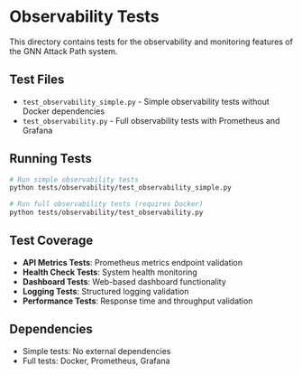 # Observability Tests

This directory contains tests for the observability and monitoring features of the GNN Attack Path system.

## Test Files

- `test_observability_simple.py` - Simple observability tests without Docker dependencies
- `test_observability.py` - Full observability tests with Prometheus and Grafana

## Running Tests

```bash
# Run simple observability tests
python tests/observability/test_observability_simple.py

# Run full observability tests (requires Docker)
python tests/observability/test_observability.py
```

## Test Coverage

- **API Metrics Tests**: Prometheus metrics endpoint validation
- **Health Check Tests**: System health monitoring
- **Dashboard Tests**: Web-based dashboard functionality
- **Logging Tests**: Structured logging validation
- **Performance Tests**: Response time and throughput validation

## Dependencies

- Simple tests: No external dependencies
- Full tests: Docker, Prometheus, Grafana
